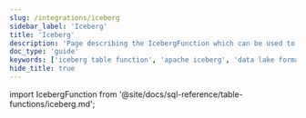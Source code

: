 ```yaml
---
slug: /integrations/iceberg
sidebar_label: 'Iceberg'
title: 'Iceberg'
description: 'Page describing the IcebergFunction which can be used to integrate ClickHouse with the Iceberg table format'
doc_type: 'guide'
keywords: ['iceberg table function', 'apache iceberg', 'data lake format']
hide_title: true
---
```


import IcebergFunction from '@site/docs/sql-reference/table-functions/iceberg.md';

<IcebergFunction/>
